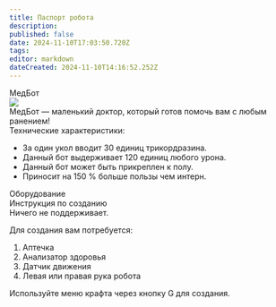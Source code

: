 ```yaml
---
title: Паспорт робота
description: 
published: false
date: 2024-11-10T17:03:50.720Z
tags: 
editor: markdown
dateCreated: 2024-11-10T14:16:52.252Z
---
```


<div class="robotic-card">
  <div class="cardheading">МедБот</div>
  <div class="cardimage"><img src="/guides/science/robotics/medibot.png"/></div>
  <div class="carddescription">МедБот — маленький доктор, который готов помочь вам с любым ранением!</div>
  <div class="featuresheading">Технические характеристики:</div>
  <div class="features">
    <ul>
      <li>За один укол вводит 30 единиц трикордразина.</li>
      <li>Данный бот выдерживает 120 единиц любого урона.</li>
      <li>Данный бот может быть прикреплен к полу.</li>
      <li>Приносит на 150&nbsp;% больше пользы чем интерн.</li>
    </ul>
  </div>
  <div class="equipment">Оборудование</div>
  <div class="craft">Инструкция по созданию</div>
  <div class="content">Ничего не поддерживает.</div>
  <div class="content">
    <p>Для создания вам потребуется:</p>
    <ol>
      <li>Аптечка</li>
      <li>Анализатор здоровья</li>
      <li>Датчик движения</li>
      <li>Левая или правая рука робота</li>
    </ol>
    <p>Используйте меню крафта через кнопку G для создания.</p>
  </div>
</div>

